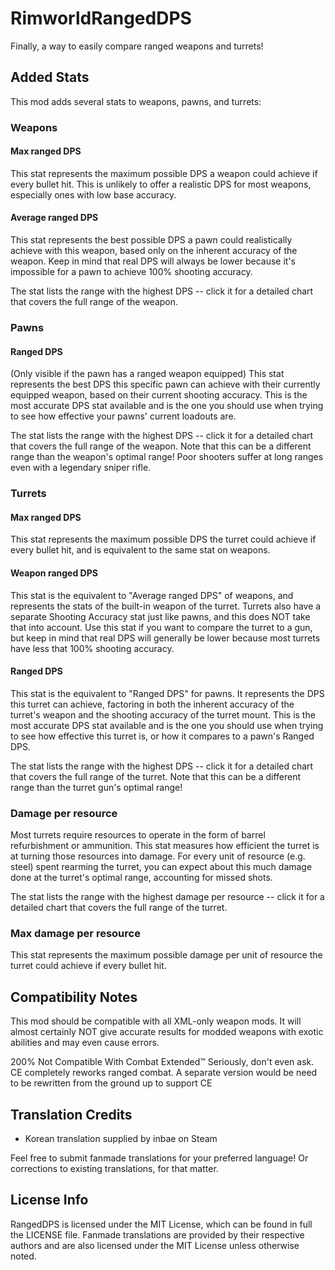 # RimworldRangedDPS
Finally, a way to easily compare ranged weapons and turrets!

## Added Stats
This mod adds several stats to weapons, pawns, and turrets:

### Weapons
#### Max ranged DPS
This stat represents the maximum possible DPS a weapon could achieve if every bullet hit. This is unlikely to offer a realistic DPS for most weapons, especially ones with low base accuracy.

#### Average ranged DPS
This stat represents the best possible DPS a pawn could realistically achieve with this weapon, based only on the inherent accuracy of the weapon. Keep in mind that real DPS will always be lower because it's impossible for a pawn to achieve 100% shooting accuracy.

The stat lists the range with the highest DPS -- click it for a detailed chart that covers the full range of the weapon.

### Pawns
#### Ranged DPS
(Only visible if the pawn has a ranged weapon equipped)
This stat represents the best DPS this specific pawn can achieve with their currently equipped weapon, based on their current shooting accuracy. This is the most accurate DPS stat available and is the one you should use when trying to see how effective your pawns' current loadouts are.

The stat lists the range with the highest DPS -- click it for a detailed chart that covers the full range of the weapon. Note that this can be a different range than the weapon's optimal range! Poor shooters suffer at long ranges even with a legendary sniper rifle.

### Turrets
#### Max ranged DPS
This stat represents the maximum possible DPS the turret could achieve if every bullet hit, and is equivalent to the same stat on weapons.

#### Weapon ranged DPS
This stat is the equivalent to "Average ranged DPS" of weapons, and represents the stats of the built-in weapon of the turret. Turrets also have a separate Shooting Accuracy stat just like pawns, and this does NOT take that into account. Use this stat if you want to compare the turret to a gun, but keep in mind that real DPS will generally be lower because most turrets have less that 100% shooting accuracy.

#### Ranged DPS
This stat is the equivalent to "Ranged DPS" for pawns. It represents the DPS this turret can achieve, factoring in both the inherent accuracy of the turret's weapon and the shooting accuracy of the turret mount. This is the most accurate DPS stat available and is the one you should use when trying to see how effective this turret is, or how it compares to a pawn's Ranged DPS.

The stat lists the range with the highest DPS -- click it for a detailed chart that covers the full range of the turret. Note that this can be a different range than the turret gun's optimal range!

### Damage per resource
Most turrets require resources to operate in the form of barrel refurbishment or ammunition. This stat measures how efficient the turret is at turning those resources into damage. For every unit of resource (e.g. steel) spent rearming the turret, you can expect about this much damage done at the turret's optimal range, accounting for missed shots.

The stat lists the range with the highest damage per resource -- click it for a detailed chart that covers the full range of the turret.

### Max damage per resource
This stat represents the maximum possible damage per unit of resource the turret could achieve if every bullet hit.


## Compatibility Notes

This mod should be compatible with all XML-only weapon mods. It will almost certainly NOT give accurate results for modded weapons with exotic abilities and may even cause errors.

200% Not Compatible With Combat Extended™
Seriously, don't even ask. CE completely reworks ranged combat. A separate version would be need to be rewritten from the ground up to support CE


## Translation Credits

- Korean translation supplied by inbae on Steam

Feel free to submit fanmade translations for your preferred language!  Or corrections to existing translations, for that matter.

## License Info
RangedDPS is licensed under the MIT License, which can be found in full the LICENSE file.
Fanmade translations are provided by their respective authors and are also licensed under the MIT License unless otherwise noted.
